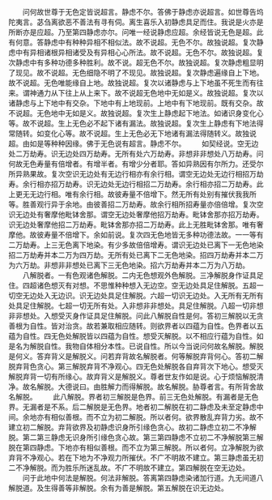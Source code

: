 <!-- { "loadSidebar": true } -->
　　问何故世尊于无色定皆说超言。静虑不尔。答佛于静虑亦说超言。如世尊告坞陀夷言。苾刍离欲恶不善法有寻有伺。离生喜乐入初静虑具足而住。我说是火亦是所断亦是应超。乃至第四静虑亦尔。问唯一经说静虑应超。余经皆说无色是超。此有何意。答静虑中有种种异相不相似法。故不说超。无色不尔。故独说超。复次静虑中有异相诸根异相诸受及有异相心心所法。故不说超。无色不尔。故独说超。复次静虑中有多种功德多种胜利。故不说。超无色不尔。故独说超。复次静虑粗显明了现见。故不说超。无色细隐不明了不现见。故独说超。复次静虑遍缘自上下地。故不说超。无色唯能缘自上地。故独说超。复次以诸静虑与上下地虽不死生而有往来。谓神通力从下往上从上来下。故不说超无色地中无如是义。故独说超。复次以诸静虑与上下地中有交杂。下地中有上地现前。上地中有下地现前。既有交杂。故不说超。无色地中无如是义。故独说超。复次生上静虑起下地法。如诸识身变化心等。故不说超。生上无色必不起下诸有漏法。故独说超。复次生上静虑有下地法得常随转。如变化心等。故不说超。生上无色必无下地诸有漏法得随转义。故独说超。由如是等种种因缘。佛于无色说有超言。静虑不尔。
　　如契经说。空无边处二万劫寿。识无边处四万劫寿。无所有处六万劫寿。非想非非想处八万劫寿。问何故无色寿量有倍增者。有增半者。有增少分者耶。答如异熟因有尔所力。还受尔所异熟果故。复次空识无边处有无边行相亦有余行相。谓空无边处无边行相招万劫寿。余行相亦招万劫寿。识无边处无边行相招二万劫寿。余行相亦招二万劫寿。此上更无无边行相。唯有余行相。故彼寿量不倍增下。然无所有处别有摧伏我我所等。胜善观行异于余地。由彼善招二万劫寿。故余行相所招寿量亦倍倍增。复次空识无边处有奢摩他毗钵舍那。谓空无边处奢摩他招万劫寿。毗钵舍那亦招万劫寿。识无边处奢摩他招二万劫寿。毗钵舍那亦招二万劫寿。此上无胜毗钵舍那。唯有奢摩他。故彼寿量不倍增下。余如前说。复次四无色地皆无多种功德法故。一一等有二万劫寿。上三无色离下地染。有少多故倍倍增寿。谓识无边处已离下一无色地染招二万劫寿并本二万为四万劫。无所有处已离下二无色地染。招四万劫寿并本二万为六万劫。非想非非想处已离下三无色地染。招六万劫寿并本二万为八万劫。
　　八解脱者。一有色观诸色解脱。二内无色想观外色解脱。三净解脱身作证具足住。四超诸色想灭有对想。不思惟种种想入无边空。空无边处具足住解脱。五超一切空无边处入无边识。识无边处具足住解脱。六超一切识无边处。入无所有无所有处具足住解脱。七超一切无所有处。入非想非非想处。具足住解脱。八超一切非想非非想处。入想受灭身作证具足住解脱。问此八解脱自性是何。答初三解脱以无贪善根为自性。皆对治贪。故若兼取相应随转。则欲界者以四蕴为自性。色界者以五蕴为自性。四无色处解脱皆以四蕴为自性。想受灭解脱。以不相应行蕴为自性。如是名为解脱自性。我物自体相分本性。已说自性。所以今当说问何故名解脱。解脱是何义。答弃背义是解脱义。问若弃背故名解脱者。何等解脱弃背何心。答初二解脱弃背色贪心。第三解脱弃背不净观心。四无色处解脱各自弃背次下地心。想受灭解脱弃背一切有所缘心。故弃背义是解脱义。尊者世友作如是说。心于烦恼解脱清净。故名解脱。大德说曰。由胜解力而得解脱。故名解脱。胁尊者言。有所背舍故名解脱。
　　此八解脱。界者初三解脱是色界。前三无色处解脱。有漏者是无色界。无漏者是不系。后二解脱是无色界。地者初二解脱在初二静虑及未至定静虑中间。余地亦有相似善根。而不立为初二解脱。所以者何。欲界散乱弃背力劣。故不建立初二解脱。弃背欲界及初静虑识身所引缘色贪心。故初二静虑立初二不净解脱。第二第三静虑无识身所引缘色贪心故。第三第四静虑不立初二不净解脱第三解脱在第四静虑。下地亦有相似善根。而不立为第三解脱。所以者何。立净解脱为欲弃背不净观心。若在下地为不净观力所摧伏。不广不明故不建立。第三静虑虽无初二不净解脱。而为胜乐所迷乱故。不广不明故不建立。第四解脱在空无边处。
　　问于此地中何法是解脱。何法非解脱。答离第四静虑染诸加行道。九无间道八解脱道。及生得善等非解脱。余有为善是解脱。第五解脱在识无边处。

